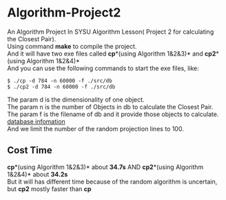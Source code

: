 # Algorithm-Project2
An Algorithm Project In SYSU Algorithm Lesson( Project 2 for calculating the Closest Pair).<br>
Using command **make** to compile the project.<br>
And it will have two exe files called **cp***(using Algorithm 1&2&3)* and **cp2***(using Algorithm 1&2&4)*<br>
And you can use the following commands to start the exe files, like:
```
$ ./cp -d 784 -n 60000 -f ./src/db
$ ./cp2 -d 784 -n 60000 -f ./src/db
```
The param d is the dimensionality of one object.<br>
The param n is the number of Objects in db to calculate the Closest Pair.<br>
The param f is the filename of db and it provide those objects to calculate. [database infomation](http://yann.lecun.com/exdb/mnist/)<br>
And we limit the number of the random projection lines to 100. 
## Cost Time
**cp***(using Algorithm 1&2&3)* about **34.7s** AND **cp2***(using Algorithm 1&2&4)* about **34.2s**<br>
But it will has different time because of the random algorithm is uncertain, but **cp2** mostly faster than **cp**
